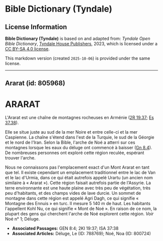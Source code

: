# Bible Dictionary (Tyndale)

## License Information

**Bible Dictionary (Tyndale)** is based on and adapted from: _Tyndale Open Bible Dictionary_, [Tyndale House Publishers](https://tyndaleopenresources.com/), 2023, which is licensed under a [CC BY-SA 4.0 license](https://creativecommons.org/licenses/by-sa/4.0/legalcode.en).

This markdown version (created `2025-10-06`) is provided under the same license.



--------------------------------

## Ararat (id: 805968)

ARARAT
======

L'Ararat est une chaîne de montagnes rocheuses en Arménie ([2R 19\.37](https://ref.ly/2Kgs19:37); [Es 37\.38](https://ref.ly/Isa37:38)).

Elle se situe juste au sud de la mer Noire et entre celle\-ci et la mer Caspienne. La chaîne s'étend dans l'est de la Turquie, le sud de la Géorgie et le nord de l'Iran. Selon la Bible, l'arche de Noé a atterri sur ces montagnes lorsque les eaux du déluge ont commencé à baisser ([Gn 8\.4](https://ref.ly/Gen8:4)). De nombreuses personnes ont exploré cette région reculée, espérant trouver l'arche.

Nous ne connaissons pas l'emplacement exact d'un Mont Ararat en tant que tel. Il existe cependant un emplacement traditionnel entre le lac de Van et le lac d'Urmia, dans ce qui était autrefois appelé Urartu (un ancien nom similaire à « Ararat »). Cette région faisait autrefois partie de l'Assyrie. La terre environnante est une haute plaine avec très peu de végétation, très peu d'habitants, et des champs vides de lave durcie. Un sommet de montagne dans cette région est appelé Agri Dagh, ce qui signifie « Montagne des Ennuis » en turc. Il mesure 5 140 m de haut. Les habitants l'appellent Kohl Nu, ce qui signifie « Mont de Noé ». En raison de ce nom, la plupart des gens qui cherchent l'arche de Noé explorent cette région. *Voir* Noé n° 1; Déluge.

* **Associated Passages:** GEN 8:4; 2KI 19:37; ISA 37:38
* **Associated Articles:** Déluge, Le (ID: 788769); Noé, Noa (ID: 800724)

